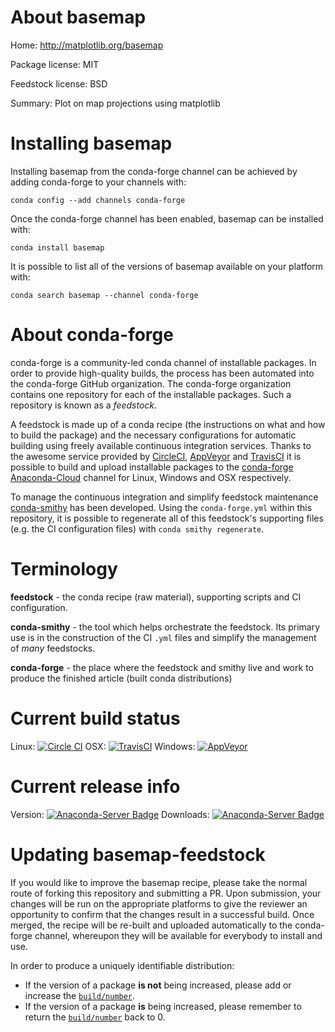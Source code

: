 About basemap
=============

Home: http://matplotlib.org/basemap

Package license: MIT

Feedstock license: BSD

Summary: Plot on map projections using matplotlib



Installing basemap
==================

Installing basemap from the conda-forge channel can be achieved by adding conda-forge to your channels with:

```
conda config --add channels conda-forge
```

Once the conda-forge channel has been enabled, basemap can be installed with:

```
conda install basemap
```

It is possible to list all of the versions of basemap available on your platform with:

```
conda search basemap --channel conda-forge
```


About conda-forge
=================

conda-forge is a community-led conda channel of installable packages.
In order to provide high-quality builds, the process has been automated into the
conda-forge GitHub organization. The conda-forge organization contains one repository 
for each of the installable packages. Such a repository is known as a *feedstock*.

A feedstock is made up of a conda recipe (the instructions on what and how to build
the package) and the necessary configurations for automatic building using freely
available continuous integration services. Thanks to the awesome service provided by
[CircleCI](https://circleci.com/), [AppVeyor](http://www.appveyor.com/)
and [TravisCI](https://travis-ci.org/) it is possible to build and upload installable
packages to the [conda-forge](https://anaconda.org/conda-forge)
[Anaconda-Cloud](http://docs.anaconda.org/) channel for Linux, Windows and OSX respectively.

To manage the continuous integration and simplify feedstock maintenance
[conda-smithy](http://github.com/conda-forge/conda-smithy) has been developed.
Using the ``conda-forge.yml`` within this repository, it is possible to regenerate all of
this feedstock's supporting files (e.g. the CI configuration files) with ``conda smithy regenerate``.


Terminology
===========

**feedstock** - the conda recipe (raw material), supporting scripts and CI configuration.

**conda-smithy** - the tool which helps orchestrate the feedstock.
                   Its primary use is in the construction of the CI ``.yml`` files
                   and simplify the management of *many* feedstocks.

**conda-forge** - the place where the feedstock and smithy live and work to
                  produce the finished article (built conda distributions)

Current build status
====================
Linux: [![Circle CI](https://circleci.com/gh/conda-forge/basemap-feedstock.svg?style=svg)](https://circleci.com/gh/conda-forge/basemap-feedstock)
OSX: [![TravisCI](https://travis-ci.org/conda-forge/basemap-feedstock.svg?branch=master)](https://travis-ci.org/conda-forge/basemap-feedstock) 
Windows: [![AppVeyor](https://ci.appveyor.com/api/projects/status/github/conda-forge/basemap-feedstock?svg=True)](https://ci.appveyor.com/project/conda-forge/basemap-feedstock/branch/master)

Current release info
====================
Version: [![Anaconda-Server Badge](https://anaconda.org/conda-forge/basemap/badges/version.svg)](https://anaconda.org/conda-forge/basemap)
Downloads: [![Anaconda-Server Badge](https://anaconda.org/conda-forge/basemap/badges/downloads.svg)](https://anaconda.org/conda-forge/basemap)


Updating basemap-feedstock
==========================

If you would like to improve the basemap recipe, please take the normal
route of forking this repository and submitting a PR. Upon submission, your changes will
be run on the appropriate platforms to give the reviewer an opportunity to confirm that the
changes result in a successful build. Once merged, the recipe will be re-built and uploaded
automatically to the conda-forge channel, whereupon they will be available for everybody to
install and use.

In order to produce a uniquely identifiable distribution:
 * If the version of a package **is not** being increased, please add or increase
   the [``build/number``](http://conda.pydata.org/docs/building/meta-yaml.html#build-number-and-string). 
 * If the version of a package **is** being increased, please remember to return
   the [``build/number``](http://conda.pydata.org/docs/building/meta-yaml.html#build-number-and-string)
   back to 0.
